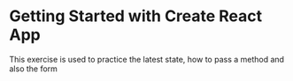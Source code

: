 # Getting Started with Create React App

This exercise is used to practice the latest state, how to pass a method and also the form

